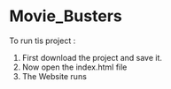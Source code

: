 # Movie_Busters

To run tis project :
1) First download the project and save it.
2) Now open the index.html file 
3) The Website runs
